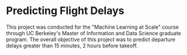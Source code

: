 # Predicting Flight Delays

This project was conducted for the "Machine Learning at Scale" course through UC Berkeley's Master of Information and Data Science graduate program. The overall objective of this project was to predict departure delays greater than 15 minutes, 2 hours before takeoff. 
